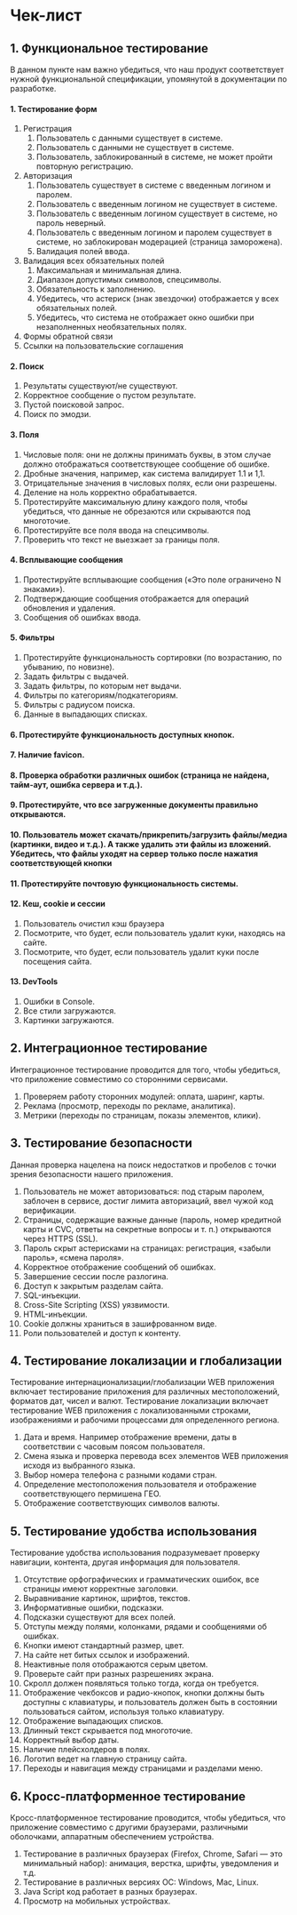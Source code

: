 # Чек-лист
## 1. Функциональное тестирование
В данном пункте нам важно убедиться, что наш продукт соответствует нужной функциональной спецификации, упомянутой в документации по разработке.
#### 1. Тестирование форм
   1. Регистрация
      1. Пользователь с данными существует в системе.
      2. Пользователь с данными не существует в системе.
      3. Пользователь, заблокированный в системе, не может пройти повторную регистрацию.
   2. Авторизация
      1. Пользователь существует в системе с введенным логином и паролем.
      2. Пользователь с введенным логином не существует в системе.
      3. Пользователь с введенным логином существует в системе, но пароль неверный.
      4. Пользователь с введенным логином и паролем существует в системе, но заблокирован модерацией (страница заморожена).
      5. Валидация полей ввода.
   3. Валидация всех обязательных полей
      1. Максимальная и минимальная длина.
      2. Диапазон допустимых символов, спецсимволы.
      3. Обязательность к заполнению.
      4. Убедитесь, что астериск (знак звездочки) отображается у всех обязательных полей.
      5. Убедитесь, что система не отображает окно ошибки при незаполненных необязательных полях.
   4. Формы обратной связи
   5. Ссылки на пользовательские соглашения
#### 2. Поиск
   1. Результаты существуют/не существуют.
   2. Корректное сообщение о пустом результате.
   3. Пустой поисковой запрос.
   4. Поиск по эмодзи.
#### 3. Поля
   1. Числовые поля: они не должны принимать буквы, в этом случае должно отображаться соответствующее сообщение об ошибке.
   2. Дробные значения, например, как система валидирует 1.1 и 1,1.
   3. Отрицательные значения в числовых полях, если они разрешены.
   4. Деление на ноль корректно обрабатывается.
   5. Протестируйте максимальную длину каждого поля, чтобы убедиться, что данные не обрезаются или скрываются под многоточие.
   6. Протестируйте все поля ввода на спецсимволы.
   7. Проверить что текст не выезжает за границы поля. 
#### 4. Всплывающие сообщения
   1. Протестируйте всплывающие сообщения («Это поле ограничено N знаками»).
   2. Подтверждающие сообщения отображается для операций обновления и удаления.
   3. Сообщения об ошибках ввода.
#### 5. Фильтры
   1. Протестируйте функциональность сортировки (по возрастанию, по убыванию, по новизне).
   2. Задать фильтры с выдачей.
   3. Задать фильтры, по которым нет выдачи.
   4. Фильтры по категориям/подкатегориям.
   5. Фильтры с радиусом поиска.
   6. Данные в выпадающих списках.
#### 6. Протестируйте функциональность доступных кнопок.
#### 7. Наличие favicon.
#### 8. Проверка обработки различных ошибок (страница не найдена, тайм-аут, ошибка сервера и т.д.).
#### 9. Протестируйте, что все загруженные документы правильно открываются.
#### 10. Пользователь может скачать/прикрепить/загрузить файлы/медиа (картинки, видео и т.д.). А также удалить эти файлы из вложений. Убедитесь, что файлы уходят на сервер только после нажатия соответствующей кнопки
#### 11. Протестируйте почтовую функциональность системы.
#### 12. Кеш, cookie и сессии
   1. Пользователь очистил кэш браузера
   2. Посмотрите, что будет, если пользователь удалит куки, находясь на сайте.
   3. Посмотрите, что будет, если пользователь удалит куки после посещения сайта.
#### 13. DevTools
   1. Ошибки в Console.
   2. Все стили загружаются.
   3. Картинки загружаются.
## 2. Интеграционное тестирование
Интеграционное тестирование проводится для того, чтобы убедиться, что приложение совместимо со сторонними сервисами.
1. Проверяем работу сторонних модулей: оплата, шаринг, карты.
2. Реклама (просмотр, переходы по рекламе, аналитика).
3. Метрики (переходы по страницам, показы элементов, клики).
## 3. Тестирование безопасности
Данная проверка нацелена на поиск недостатков и пробелов с точки зрения безопасности нашего приложения.
1. Пользователь не может авторизоваться: под старым паролем, заблочен в сервисе, достиг лимита авторизаций, ввел чужой код верификации.
2. Страницы, содержащие важные данные (пароль, номер кредитной карты и CVC, ответы на секретные вопросы и т. п.) открываются через HTTPS (SSL).
3. Пароль скрыт астерисками на страницах: регистрация, «забыли пароль», «смена пароля».
4. Корректное отображение сообщений об ошибках.
5. Завершение сесcии после разлогина.
6. Доступ к закрытым разделам сайта.
7. SQL-инъекции.
8. Cross-Site Scripting (XSS) уязвимости.
9. HTML-инъекции.
10. Cookie должны храниться в зашифрованном виде.
11. Роли пользователей и доступ к контенту.
## 4. Тестирование локализации и глобализации
Тестирование интернационализации/глобализации WEB приложения включает тестирование приложения для различных местоположений, форматов дат, чисел и валют. Тестирование локализации включает тестирование WEB приложения с локализованными строками, изображениями и рабочими процессами для определенного региона.
1. Дата и время. Например отображение времени, даты в соответствии с часовым поясом пользователя.
2. Смена языка и проверка перевода всех элементов WEB приложения исходя из выбранного языка.
3. Выбор номера телефона с разными кодами стран.
4. Определение местоположения пользователя и отображение соответствующего пермишена ГЕО.
5. Отображение соответствующих символов валюты.
## 5. Тестирование удобства использования
Тестирование удобства использования подразумевает проверку навигации, контента, другая информация для пользователя.
1. Отсутствие орфографических и грамматических ошибок, все страницы имеют корректные заголовки.
2. Выравнивание картинок, шрифтов, текстов.
3. Информативные ошибки, подсказки.
4. Подсказки существуют для всех полей.
5. Отступы между полями, колонками, рядами и сообщениями об ошибках.
6. Кнопки имеют стандартный размер, цвет.
7. На сайте нет битых ссылок и изображений.
8. Неактивные поля отображаются серым цветом.
9. Проверьте сайт при разных разрешениях экрана.
10. Скролл должен появляться только тогда, когда он требуется.
11. Отображение чекбоксов и радио-кнопок, кнопки должны быть доступны с клавиатуры, и пользователь должен быть в состоянии пользоваться сайтом, используя только клавиатуру.
12. Отображение выпадающих списков.
13. Длинный текст скрывается под многоточие.
14. Корректный выбор даты.
15. Наличие плейсхолдеров в полях.
16. Логотип ведет на главную страницу сайта.
17. Переходы и навигация между страницами и разделами меню.
## 6. Кросс-платформенное тестирование
Кросс-платформенное тестирование проводится, чтобы убедиться, что приложение совместимо с другими браузерами, различными оболочками, аппаратным обеспечением устройства.
1. Тестирование в различных браузерах (Firefox, Chrome, Safari — это минимальный набор): анимация, верстка, шрифты, уведомления и т.д.
2. Тестирование в различных версиях ОС: Windows, Mac, Linux.
3. Java Script код работает в разных браузерах.
4. Просмотр на мобильных устройствах.